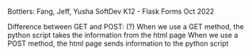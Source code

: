 Bottlers: Fang, Jeff, Yusha 
SoftDev 
K12 - Flask Forms 
Oct 2022 

Difference between GET and POST: (?)
When we use a GET method, the python script takes the information from the html page
When we use a POST method, the html page sends information to the python script
